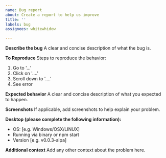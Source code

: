 ```yaml
---
name: Bug report
about: Create a report to help us improve
title: ''
labels: bug
assignees: whitewhidow

---
```


**Describe the bug**
A clear and concise description of what the bug is.

**To Reproduce**
Steps to reproduce the behavior:

1. Go to '...'
2. Click on '....'
3. Scroll down to '....'
4. See error

**Expected behavior**
A clear and concise description of what you expected to happen.

**Screenshots**
If applicable, add screenshots to help explain your problem.

**Desktop (please complete the following information):**

- OS: [e.g. Windows/OSX/LINUX]
- Running via binary or npm start
- Version [e.g. v0.0.3-alpa]

**Additional context**
Add any other context about the problem here.
